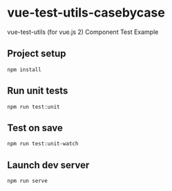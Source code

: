 # vue-test-utils-casebycase

vue-test-utils (for vue.js 2) Component Test Example

## Project setup

```
npm install
```

## Run unit tests

```
npm run test:unit
```

## Test on save

```
npm run test:unit-watch
```

## Launch dev server

```
npm run serve
```
